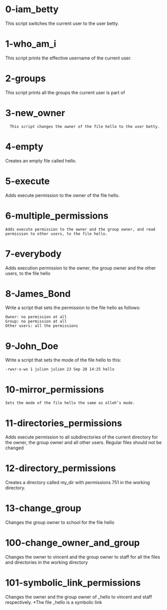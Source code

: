 # 0-iam_betty
   This script  switches the current user to the user betty.

# 1-who_am_i
   This script prints the effective username of the current user.

# 2-groups
   This script prints all the groups the current user is part of

# 3-new_owner
      This script changes the owner of the file hello to the user betty.

# 4-empty
   Creates an empty file called hello.

# 5-execute
   Adds execute permission to the owner of the file hello.

# 6-multiple_permissions
    Adds execute permission to the owner and the group owner, and read permission to other users, to the file hello.

# 7-everybody
   Adds execution permission to the owner, the group owner and the other users, to the file hello

# 8-James_Bond
   Write a script that sets the permission to the file hello as follows:

    Owner: no permission at all
    Group: no permission at all
    Other users: all the permissions

# 9-John_Doe
   Write a script that sets the mode of the file hello to this:

	-rwxr-x-wx 1 julien julien 23 Sep 20 14:25 hello

# 10-mirror_permissions
    Sets the mode of the file hello the same as olleh’s mode.

# 11-directories_permissions
   Adds execute permission to all subdirectories of the current directory for the owner, the group owner and all other users. Regular files should not be changed

# 12-directory_permissions
   Creates a directory called my_dir with permissions 751 in the working directory.

# 13-change_group
   Changes the group owner to school for the file hello

# 100-change_owner_and_group
   Changes the owner to vincent and the group owner to staff for all the files and directories in the working directory

# 101-symbolic_link_permissions
   Changes the owner and the group owner of _hello to vincent and staff respectively.
   *The file _hello is a symbolic link



